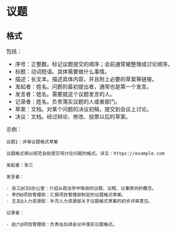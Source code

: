 # 议题

## 格式

包括：

- 序号：正整数。标记议题提交的顺序；会前通常被整理成讨论顺序。
- 标题：动词短语。具体需要做什么事情。
- 描述：长文本。描述具体内容，并且附上必要的草案等链接。
- 发起者：姓名。问题的最初提出者，通常也是第一个发言。
- 发言者：姓名。需要就这个议题发言的人。
- 记录者：姓名。负责落实议题的人或者部门。
- 草案：文档。对某个问题的决议初稿，提交到会议上讨论。
- 决议：文档。经过辩论、修改、投票以后的草案。

示例：

```
议题1：评审议题格式草案

议题格式用以规范会前提交待讨论问题的格式。详见：https://example.com

发起者：张三

发言者：

- 张三@CEO办公室：介绍从政治学中吸收的议题、议程、议事原则的概念。
- 李四@项目管理部：汇报项目管理部制定的议题格式草案。
- 王五@人力资源部：补充人力资源部关于议题格式草案的初步评审意见。

记录者：

- 赵六@项目管理部：负责在后续会议中落实议题格式。
```
